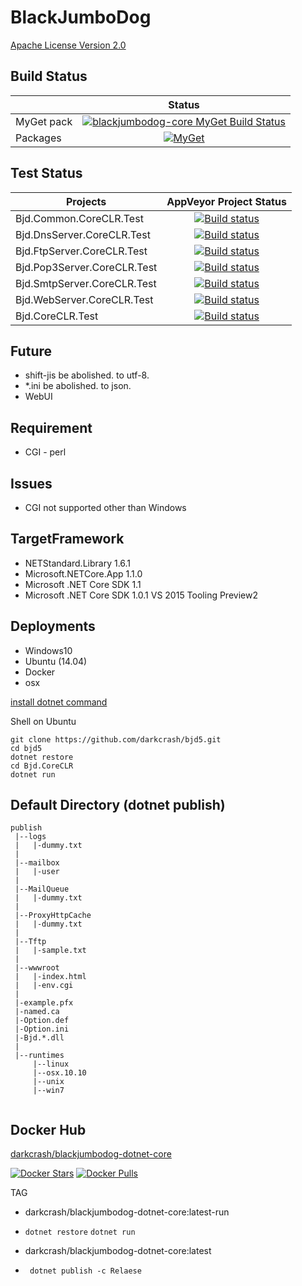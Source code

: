 BlackJumboDog
=============

[Apache License Version 2.0](LICENSE)

## Build Status

|   | Status |
|---|:-----:|
|MyGet pack|[![blackjumbodog-core MyGet Build Status](https://www.myget.org/BuildSource/Badge/blackjumbodog-core?identifier=d28a64e2-3864-4cb0-b9b5-cf1a83cc77e8)](https://www.myget.org/)|
|Packages|[![MyGet](https://img.shields.io/myget/blackjumbodog-core/v/Bjd.Common.CoreCLR.svg?maxAge=2592000?style=plastic)](https://www.myget.org/feed/Packages/blackjumbodog-core)|

## Test Status

| Projects | AppVeyor Project Status |
|---|:-----:|
|Bjd.Common.CoreCLR.Test    |[![Build status](https://ci.appveyor.com/api/projects/status/p8i96er4tg3j8fbd?svg=true)](https://ci.appveyor.com/project/darkcrash/bjd5)|
|Bjd.DnsServer.CoreCLR.Test |[![Build status](https://ci.appveyor.com/api/projects/status/xwv7m92c86qb3c85?svg=true)](https://ci.appveyor.com/project/darkcrash/bjd5-3cwig)|
|Bjd.FtpServer.CoreCLR.Test |[![Build status](https://ci.appveyor.com/api/projects/status/k10ucsh59xtyx7t9?svg=true)](https://ci.appveyor.com/project/darkcrash/bjd5-5pd0r)|
|Bjd.Pop3Server.CoreCLR.Test|[![Build status](https://ci.appveyor.com/api/projects/status/t0250q5wge4xuikt?svg=true)](https://ci.appveyor.com/project/darkcrash/bjd5-hpn2n)|
|Bjd.SmtpServer.CoreCLR.Test|[![Build status](https://ci.appveyor.com/api/projects/status/hv9pu705wpb5l7ri?svg=true)](https://ci.appveyor.com/project/darkcrash/bjd5-qqab7)|
|Bjd.WebServer.CoreCLR.Test |[![Build status](https://ci.appveyor.com/api/projects/status/8769awquopw95l59?svg=true)](https://ci.appveyor.com/project/darkcrash/bjd5-qhoq4)|
|Bjd.CoreCLR.Test           |[![Build status](https://ci.appveyor.com/api/projects/status/by5u3anq3g2gjb05?svg=true)](https://ci.appveyor.com/project/darkcrash/bjd5-p6o91)|

## Future
* shift-jis be abolished. to utf-8.
* *.ini be abolished. to json.
* WebUI

## Requirement

* CGI - perl 


## Issues

* CGI not supported other than Windows


## TargetFramework
* NETStandard.Library 1.6.1
* Microsoft.NETCore.App 1.1.0
* Microsoft .NET Core SDK 1.1
* Microsoft .NET Core SDK 1.0.1 VS 2015 Tooling Preview2

## Deployments
* Windows10
* Ubuntu (14.04)
* Docker
* osx


[install dotnet command](https://www.microsoft.com/net/core)

Shell on Ubuntu
```Bash:
git clone https://github.com/darkcrash/bjd5.git
cd bjd5
dotnet restore
cd Bjd.CoreCLR
dotnet run
```

## Default Directory (dotnet publish)
```
publish
 |--logs
 |   |-dummy.txt
 |
 |--mailbox
 |   |-user
 |
 |--MailQueue
 |   |-dummy.txt
 |
 |--ProxyHttpCache
 |   |-dummy.txt
 |
 |--Tftp
 |   |-sample.txt
 |
 |--wwwroot
 |   |-index.html
 |   |-env.cgi
 |
 |-example.pfx
 |-named.ca
 |-Option.def
 |-Option.ini
 |-Bjd.*.dll
 |
 |--runtimes
     |--linux
     |--osx.10.10
     |--unix
     |--win7


```

## Docker Hub

[darkcrash/blackjumbodog-dotnet-core](https://hub.docker.com/r/darkcrash/blackjumbodog-dotnet-core/)

[![Docker Stars](https://img.shields.io/docker/stars/darkcrash/blackjumbodog-dotnet-core.svg?maxAge=2592000?style=plastic)](https://hub.docker.com/r/darkcrash/blackjumbodog-dotnet-core/)
[![Docker Pulls](https://img.shields.io/docker/pulls/darkcrash/blackjumbodog-dotnet-core.svg?maxAge=2592000?style=plastic)](https://hub.docker.com/r/darkcrash/blackjumbodog-dotnet-core/)

TAG

* darkcrash/blackjumbodog-dotnet-core:latest-run
 * ` dotnet restore ` ` dotnet run `

* darkcrash/blackjumbodog-dotnet-core:latest
 * ` dotnet publish -c Relaese`


